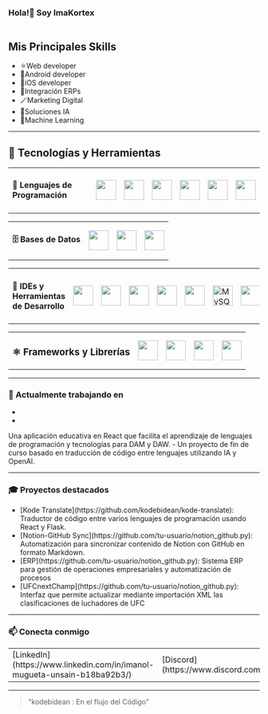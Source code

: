 <h3> Hola!👋 Soy ImaKortex </h3>

<img src=""></img>

<h2>Mis Principales Skills</h2>  

<ul>
  <li>⚛️Web developer</li>
  <li>📱Android developer</li>
  <li>🍏iOS developer</li>
  <li>🏢Integración ERPs</li>
  <li>🪄Marketing Digital</li>
  <li>🧠Soluciones IA</li>
  <li>🤖Machine Learning</li>
</ul>
<hr>
<h2>🚀 Tecnologías y Herramientas</h2>
<table>
  <tbody>
    <td><h4>🦜 Lenguajes de Programación</h4> </td>
    <td><img src="https://cdn.jsdelivr.net/gh/devicons/devicon/icons/java/java-original.svg" width="40" height="40"/></td>
    <td><img src="https://cdn.jsdelivr.net/gh/devicons/devicon/icons/kotlin/kotlin-original.svg" width="40" height="40"/></td>
    <td><img src="https://cdn.jsdelivr.net/gh/devicons/devicon/icons/python/python-original.svg" width="40" height="40"/></td>
    <td><img src="https://cdn.jsdelivr.net/gh/devicons/devicon/icons/javascript/javascript-original.svg" width="40" height="40"/></td>
    <td><img src="https://cdn.jsdelivr.net/gh/devicons/devicon/icons/swift/swift-original.svg" width="40" height="40"/></td>
    <td><img src="https://cdn.jsdelivr.net/gh/devicons/devicon/icons/cplusplus/cplusplus-original.svg" width="40" height="40"/></td>
  </tbody>
</table>

<table>
  <tbody>
    <td><h4>🗄️ Bases de Datos</h4></td>
    <td><img src="https://cdn.jsdelivr.net/gh/devicons/devicon/icons/mysql/mysql-original.svg" width="40" height="40"/></td>
    <td><img src="https://cdn.jsdelivr.net/gh/devicons/devicon/icons/postgresql/postgresql-original.svg" width="40" height="40"/></td>
    <td><img src="https://cdn.jsdelivr.net/gh/devicons/devicon/icons/mongodb/mongodb-original.svg" width="40" height="40"/></td>
  </tbody>
</table>

<table>
  <tbody>
    <td><h4>🔧 IDEs y Herramientas de Desarrollo</h4></td>
    <td><img src="https://cdn.jsdelivr.net/gh/devicons/devicon/icons/intellij/intellij-original.svg" width="40" height="40"/></td>
    <td><img src="https://cdn.jsdelivr.net/gh/devicons/devicon/icons/androidstudio/androidstudio-original.svg" width="40" height="40"/></td>
    <td><img src="https://cdn.jsdelivr.net/gh/devicons/devicon/icons/xcode/xcode-original.svg" width="40" height="40"/></td>
    <td><img src="https://cdn.jsdelivr.net/gh/devicons/devicon/icons/vscode/vscode-original.svg" width="40" height="40"/></td>
    <td><img src="https://cdn.jsdelivr.net/gh/devicons/devicon/icons/unity/unity-original.svg" width="40" height="40"/></td>
    <td><img src="https://cdn.jsdelivr.net/gh/devicons/devicon/icons/mysql/mysql-original-wordmark.svg" width="40" height="40" alt="MySQL Workbench"/></td>
    <td><img src="https://cdn.jsdelivr.net/gh/devicons/devicon/icons/bash/bash-original.svg" width="40" height="40"/></td>
    <td><img src="https://cdn.jsdelivr.net/gh/devicons/devicon/icons/docker/docker-original.svg" width="40" height="40"/></td>
    <td><img src="https://cdn.jsdelivr.net/gh/devicons/devicon/icons/nodejs/nodejs-original.svg" width="40" height="40"/></td>
    <td><img src="https://cdn.jsdelivr.net/gh/devicons/devicon/icons/git/git-original.svg" width="40" height="40"/></td>
    <td><img src="https://cdn.jsdelivr.net/gh/devicons/devicon/icons/github/github-original.svg" width="40" height="40"/></td>
  </tbody>
</table>
      
<table>
  <tbody>
    <td><h4><h3>⚛️ Frameworks y Librerías</h3> </h4></td>
    <td><img src="https://cdn.jsdelivr.net/gh/devicons/devicon/icons/react/react-original.svg" width="40" height="40"/></td>
    <td><img src="https://cdn.jsdelivr.net/gh/devicons/devicon/icons/angularjs/angularjs-original.svg" width="40" height="40"/></td>
    <td><img src="https://cdn.jsdelivr.net/gh/devicons/devicon/icons/spring/spring-original.svg" width="40" height="40"/></td>
    <td><img src="https://cdn.jsdelivr.net/gh/devicons/devicon/icons/flask/flask-original.svg" width="40" height="40"/></td>
  </tbody>
</table>


<hr>
<h3>🌱 Actualmente trabajando en</h3>
<ul>
  <li></li>
  <li></li>
</ul> Una aplicación educativa en React que facilita el aprendizaje de lenguajes de programación y tecnologías para DAM y DAW.
- Un proyecto de fin de curso basado en traducción de código entre lenguajes utilizando IA y OpenAI.
<hr>
<h3>🎓 Proyectos destacados</h3> 
<ul>
  <li>[Kode Translate](https://github.com/kodebidean/kode-translate): Traductor de código entre varios lenguajes de programación usando React y Flask.</li>
  <li>[Notion-GitHub Sync](https://github.com/tu-usuario/notion_github.py): Automatización para sincronizar contenido de Notion con GitHub en formato Markdown.</li>
  <li>[ERP](https://github.com/tu-usuario/notion_github.py): Sistema ERP para gestión de operaciones empresariales y automatización de procesos</li>
  <li>[UFCnextChamp](https://github.com/tu-usuario/notion_github.py): Interfaz que permite actualizar mediante importación XML las clasificaciones de luchadores de UFC</li>
</ul>

<hr>
<h3>📫 Conecta conmigo</h3> 
<table>
  <tbody>
    <td>[LinkedIn](https://www.linkedin.com/in/imanol-mugueta-unsain-b18ba92b3/)</td>
    <td>[Discord](https://www.discord.com/)</td>
    <td>[Gmail](mailto:kodigolekua@gmail.com)</td>
    <td>[Outlook](mailto:kodeleku@outlook.com)</td>
  </tbody>
</table>

<hr>

> "kodebidean : En el flujo del Código"
